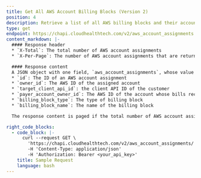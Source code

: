 ```yaml
---
title: Get All AWS Account Billing Blocks (Version 2)
position: 4
description: Retrieve a list of all AWS billing blocks and their account assignments.
type: get
endpoint: https://chapi.cloudhealthtech.com/v2/aws_account_assignments
content_markdown: |-
  #### Response header
  * `X-Total`: The total number of AWS account assignments
  * `X-Per-Page`: The number of AWS account assignments that are returned per page

  #### Response content
  A JSON object with one field, `aws_account_assignments`, whose value is an array of objects with the following fields:
  * `id`: The ID of an AWS account assignment
  * `owner_id`: The AWS ID of the assigned account
  * `target_client_api_id`: the client API ID of the customer
  * `payer_account_owner_id`: The AWS ID of the account whose bills receive the billing line items for the assigned account
  * `billing_block_type`: The type of billing block
  * `billing_block_name`: The name of the billing block

  The response content is paged if the total number of AWS account assignments is greater than the number that is returned per page.

right_code_blocks:
  - code_block: |-
      curl --request GET \
        'https://chapi.cloudhealthtech.com/v2/aws_account_assignments/' \
        -H 'Content-Type: application/json'
        -H 'Authorization: Bearer <your_api_key>'
    title: Sample Request
    language: bash
---
```

